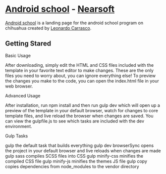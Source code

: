 # [Android school](http://android-school-cuu.herokuapp.com/) - [Nearsoft](https://github.com/nearsoft)

[Android school](http://android-school-cuu.herokuapp.com/) is a landing page for the android school program on chihuahua created by [Leonardo Carrasco](https://github.com/thesnowgoose).

## Getting Stared


Basic Usage

After downloading, simply edit the HTML and CSS files included with the template in your favorite text editor to make changes. These are the only files you need to worry about, you can ignore everything else! To preview the changes you make to the code, you can open the index.html file in your web browser.

Advanced Usage

After installation, run npm install and then run gulp dev which will open up a preview of the template in your default browser, watch for changes to core template files, and live reload the browser when changes are saved. You can view the gulpfile.js to see which tasks are included with the dev environment.

Gulp Tasks

gulp the default task that builds everything
gulp dev browserSync opens the project in your default browser and live reloads when changes are made
gulp sass compiles SCSS files into CSS
gulp minify-css minifies the compiled CSS file
gulp minify-js minifies the themes JS file
gulp copy copies dependencies from node_modules to the vendor directory
